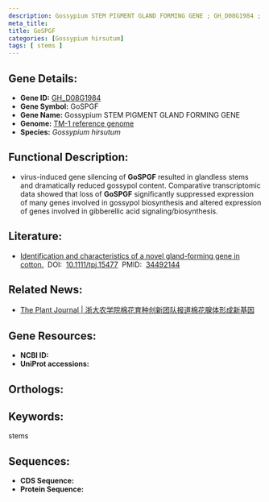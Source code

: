 ```yaml
---
description: Gossypium STEM PIGMENT GLAND FORMING GENE ; GH_D08G1984 ; Gossypium hirsutum
meta_title:
title: GoSPGF
categories: [Gossypium hirsutum]
tags: [ stems ]
---
```


## Gene Details:
- **Gene ID:**	[GH_D08G1984]()
- **Gene Symbol:** GoSPGF
- **Gene Name:** Gossypium STEM PIGMENT GLAND FORMING GENE
- **Genome:** [TM-1 reference genome]()
- **Species:** *Gossypium hirsutum*

## Functional Description:
   - virus-induced gene silencing of **GoSPGF** resulted in glandless stems and dramatically reduced gossypol content. Comparative transcriptomic data showed that loss of **GoSPGF** significantly suppressed expression of many genes involved in gossypol biosynthesis and altered expression of genes involved in gibberellic acid signaling/biosynthesis. 

## Literature:
   - [Identification and characteristics of a novel gland-forming gene in cotton.]( https://onlinelibrary.wiley.com/doi/10.1111/tpj.15477)&nbsp;&nbsp;DOI:&nbsp;&nbsp;[10.1111/tpj.15477](https://onlinelibrary.wiley.com/doi/10.1111/tpj.15477)&nbsp;&nbsp;PMID:&nbsp;&nbsp;[34492144](https://pubmed.ncbi.nlm.nih.gov/34492144/)

## Related News:
   - [The Plant Journal | 浙大农学院棉花育种创新团队报道棉花腺体形成新基因](https://mp.weixin.qq.com/s?__biz=Mzg3MDEwNDEyMg==&mid=2247517034&idx=5&sn=a7063bebfc954e1a65370a65acdccc50&chksm=ce902e3ff9e7a729eaa71f9426bb0a188a8c9d6bd19da4b1663804077e91291b2d0b181bdfa0&scene=27#wechat_redirect)

## Gene Resources:
- **NCBI ID:** [](https://www.ncbi.nlm.nih.gov/gene/?term=)
- **UniProt accessions:** [](https://www.uniprot.org/uniprotkb//entry)

## Orthologs:


## Keywords:
stems

## Sequences:
- **CDS Sequence:**
- **Protein Sequence:**
